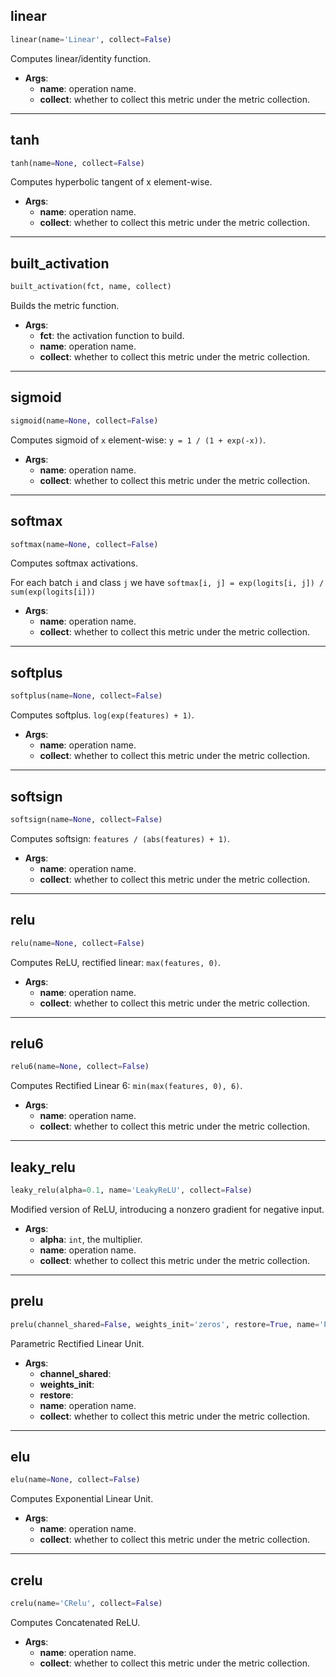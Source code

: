 ## linear


```python
linear(name='Linear', collect=False)
```


Computes linear/identity function.

- __Args__:
	- __name__: operation name.
	- __collect__: whether to collect this metric under the metric collection.


----

## tanh


```python
tanh(name=None, collect=False)
```


Computes hyperbolic tangent of x element-wise.

- __Args__:
	- __name__: operation name.
	- __collect__: whether to collect this metric under the metric collection.


----

## built_activation


```python
built_activation(fct, name, collect)
```


Builds the metric function.

- __Args__:
	- __fct__: the activation function to build.
	- __name__: operation name.
	- __collect__: whether to collect this metric under the metric collection.


----

## sigmoid


```python
sigmoid(name=None, collect=False)
```


Computes sigmoid of `x` element-wise: `y = 1 / (1 + exp(-x))`.

- __Args__:
	- __name__: operation name.
	- __collect__: whether to collect this metric under the metric collection.


----

## softmax


```python
softmax(name=None, collect=False)
```


Computes softmax activations.

For each batch `i` and class `j` we have
	`softmax[i, j] = exp(logits[i, j]) / sum(exp(logits[i]))`

- __Args__:
	- __name__: operation name.
	- __collect__: whether to collect this metric under the metric collection.


----

## softplus


```python
softplus(name=None, collect=False)
```


Computes softplus. `log(exp(features) + 1)`.

- __Args__:
	- __name__: operation name.
	- __collect__: whether to collect this metric under the metric collection.


----

## softsign


```python
softsign(name=None, collect=False)
```


Computes softsign: `features / (abs(features) + 1)`.

- __Args__:
	- __name__: operation name.
	- __collect__: whether to collect this metric under the metric collection.


----

## relu


```python
relu(name=None, collect=False)
```


Computes ReLU, rectified linear: `max(features, 0)`.

- __Args__:
	- __name__: operation name.
	- __collect__: whether to collect this metric under the metric collection.


----

## relu6


```python
relu6(name=None, collect=False)
```


Computes Rectified Linear 6: `min(max(features, 0), 6)`.

- __Args__:
	- __name__: operation name.
	- __collect__: whether to collect this metric under the metric collection.


----

## leaky_relu


```python
leaky_relu(alpha=0.1, name='LeakyReLU', collect=False)
```


Modified version of ReLU, introducing a nonzero gradient for negative input.

- __Args__:
	- __alpha__: `int`, the multiplier.
	- __name__: operation name.
	- __collect__: whether to collect this metric under the metric collection.


----

## prelu


```python
prelu(channel_shared=False, weights_init='zeros', restore=True, name='PReLU', collect=False)
```


Parametric Rectified Linear Unit.

- __Args__:
	- __channel_shared__:
	- __weights_init__:
	- __restore__:
	- __name__: operation name.
	- __collect__: whether to collect this metric under the metric collection.


----

## elu


```python
elu(name=None, collect=False)
```


Computes Exponential Linear Unit.

- __Args__:
	- __name__: operation name.
	- __collect__: whether to collect this metric under the metric collection.


----

## crelu


```python
crelu(name='CRelu', collect=False)
```


Computes Concatenated ReLU.

- __Args__:
	- __name__: operation name.
	- __collect__: whether to collect this metric under the metric collection.
